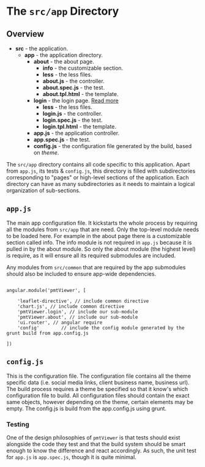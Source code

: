 # The `src/app` Directory

## Overview

* **src** - the application.
  * **app** - the application directory.
    * **about** - the about page.
      * **info** - the customizable section.
      * **less** - the less files.
      * **about.js** - the controller.
      * **about.spec.js** - the test.
      * **about.tpl.html** - the template.
    * **login** - the login page. [Read more](login/README.md)
      * **less** - the less files.
      * **login.js** - the controller.
      * **login.spec.js** - the test.
      * **login.tpl.html** - the template.
    * **app.js** - the application controller.
    * **app.spec.js** - the test.
    * **config.js** - the configuration file generated by the build, based on _theme_.

The `src/app` directory contains all code specific to this application. Apart
from `app.js`, its tests & `config.js`, this directory is filled with subdirectories 
corresponding to "pages" or high-level sections of the application. Each directory can 
have as many subdirectories as it needs to maintain a logical organization of sub-sections.


## `app.js`

The main app configuration file. It kickstarts the whole process by requiring all the 
modules from `src/app` that are need. Only the top-level module needs to be loaded here.
For example in the about page there is a customizable section called info. The info module
is not required in `app.js` because it is pulled in by the about module. So only the about 
module (the highest level) is require, as it will ensure all its required submodules are 
included.

Any modules from `src/common` that are required by the app
submodules should also be included to ensure app-wide dependencies.

```

angular.module('pmtViewer', [

    'leaflet-directive', // include common directive
    'chart.js', // include common directive
    'pmtViewer.login', // include our sub-module
    'pmtViewer.about', // include our sub-module
    'ui.router', // angular require
    'config'        // include the config module generated by the grunt build from app.config.js

])

```

## `config.js`

This is the configuration file. The configuration file contains all the theme 
specific data (i.e. social media links, client business name, business url). The
build process requires a theme be specified so that it know's which configuration
file to build. All configuration files should contain the exact same objects,
however depending on the theme, certain elements may be empty. The config.js
is build from the app.config.js using grunt.

### Testing

One of the design philosophies of `pmtViewer` is that tests should exist
alongside the code they test and that the build system should be smart enough to
know the difference and react accordingly. As such, the unit test for `app.js`
is `app.spec.js`, though it is quite minimal.
